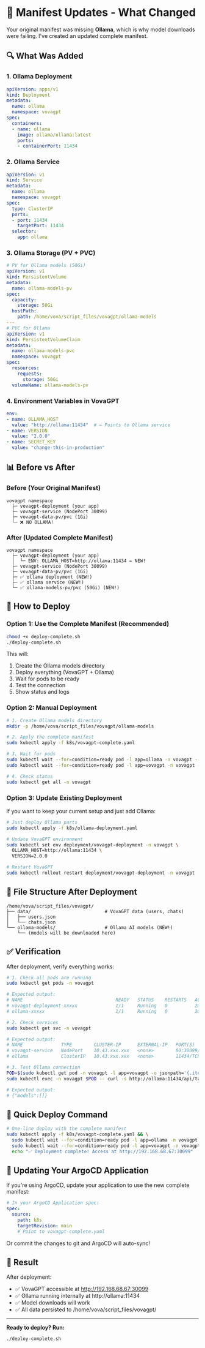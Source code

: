 # 📝 Manifest Updates - What Changed

Your original manifest was missing **Ollama**, which is why model downloads were failing. I've created an updated complete manifest.

## 🔍 What Was Added

### 1. **Ollama Deployment**
```yaml
apiVersion: apps/v1
kind: Deployment
metadata:
  name: ollama
  namespace: vovagpt
spec:
  containers:
  - name: ollama
    image: ollama/ollama:latest
    ports:
    - containerPort: 11434
```

### 2. **Ollama Service** 
```yaml
apiVersion: v1
kind: Service
metadata:
  name: ollama
  namespace: vovagpt
spec:
  type: ClusterIP
  ports:
  - port: 11434
    targetPort: 11434
  selector:
    app: ollama
```

### 3. **Ollama Storage (PV + PVC)**
```yaml
# PV for Ollama models (50Gi)
apiVersion: v1
kind: PersistentVolume
metadata:
  name: ollama-models-pv
spec:
  capacity:
    storage: 50Gi
  hostPath:
    path: /home/vova/script_files/vovagpt/ollama-models
---
# PVC for Ollama
apiVersion: v1
kind: PersistentVolumeClaim
metadata:
  name: ollama-models-pvc
  namespace: vovagpt
spec:
  resources:
    requests:
      storage: 50Gi
  volumeName: ollama-models-pv
```

### 4. **Environment Variables in VovaGPT**
```yaml
env:
- name: OLLAMA_HOST
  value: "http://ollama:11434"  # ← Points to Ollama service
- name: VERSION
  value: "2.0.0"
- name: SECRET_KEY
  value: "change-this-in-production"
```

## 📊 Before vs After

### Before (Your Original Manifest)
```
vovagpt namespace
  ├─ vovagpt-deployment (your app)
  ├─ vovagpt-service (NodePort 30099)
  ├─ vovagpt-data-pv/pvc (1Gi)
  └─ ❌ NO OLLAMA!
```

### After (Updated Complete Manifest)
```
vovagpt namespace
  ├─ vovagpt-deployment (your app)
  │  └─ ENV: OLLAMA_HOST=http://ollama:11434 ← NEW!
  ├─ vovagpt-service (NodePort 30099)
  ├─ vovagpt-data-pv/pvc (1Gi)
  ├─ ✅ ollama deployment (NEW!)
  ├─ ✅ ollama service (NEW!)
  └─ ✅ ollama-models-pv/pvc (50Gi) (NEW!)
```

## 🚀 How to Deploy

### Option 1: Use the Complete Manifest (Recommended)
```bash
chmod +x deploy-complete.sh
./deploy-complete.sh
```

This will:
1. Create the Ollama models directory
2. Deploy everything (VovaGPT + Ollama)
3. Wait for pods to be ready
4. Test the connection
5. Show status and logs

### Option 2: Manual Deployment
```bash
# 1. Create Ollama models directory
mkdir -p /home/vova/script_files/vovagpt/ollama-models

# 2. Apply the complete manifest
sudo kubectl apply -f k8s/vovagpt-complete.yaml

# 3. Wait for pods
sudo kubectl wait --for=condition=ready pod -l app=ollama -n vovagpt --timeout=300s
sudo kubectl wait --for=condition=ready pod -l app=vovagpt -n vovagpt --timeout=300s

# 4. Check status
sudo kubectl get all -n vovagpt
```

### Option 3: Update Existing Deployment
If you want to keep your current setup and just add Ollama:

```bash
# Just deploy Ollama parts
sudo kubectl apply -f k8s/ollama-deployment.yaml

# Update VovaGPT environment
sudo kubectl set env deployment/vovagpt-deployment -n vovagpt \
  OLLAMA_HOST=http://ollama:11434 \
  VERSION=2.0.0

# Restart VovaGPT
sudo kubectl rollout restart deployment/vovagpt-deployment -n vovagpt
```

## 📂 File Structure After Deployment

```
/home/vova/script_files/vovagpt/
├── data/                           # VovaGPT data (users, chats)
│   ├── users.json
│   └── chats.json
└── ollama-models/                  # Ollama AI models (NEW!)
    └── (models will be downloaded here)
```

## ✅ Verification

After deployment, verify everything works:

```bash
# 1. Check all pods are running
sudo kubectl get pods -n vovagpt

# Expected output:
# NAME                                  READY   STATUS    RESTARTS   AGE
# vovagpt-deployment-xxxxx              1/1     Running   0          2m
# ollama-xxxxx                          1/1     Running   0          2m

# 2. Check services
sudo kubectl get svc -n vovagpt

# Expected output:
# NAME              TYPE        CLUSTER-IP      EXTERNAL-IP   PORT(S)           AGE
# vovagpt-service   NodePort    10.43.xxx.xxx   <none>        80:30099/TCP      2m
# ollama            ClusterIP   10.43.xxx.xxx   <none>        11434/TCP         2m

# 3. Test Ollama connection
POD=$(sudo kubectl get pod -n vovagpt -l app=vovagpt -o jsonpath='{.items[0].metadata.name}')
sudo kubectl exec -n vovagpt $POD -- curl -s http://ollama:11434/api/tags

# Expected output:
# {"models":[]}
```

## 🎯 Quick Deploy Command

```bash
# One-line deploy with the complete manifest
sudo kubectl apply -f k8s/vovagpt-complete.yaml && \
  sudo kubectl wait --for=condition=ready pod -l app=ollama -n vovagpt --timeout=300s && \
  sudo kubectl wait --for=condition=ready pod -l app=vovagpt -n vovagpt --timeout=300s && \
  echo "✅ Deployment complete! Access at http://192.168.68.67:30099"
```

## 🔄 Updating Your ArgoCD Application

If you're using ArgoCD, update your application to use the new complete manifest:

```yaml
# In your ArgoCD Application spec:
spec:
  source:
    path: k8s
    targetRevision: main
    # Point to vovagpt-complete.yaml
```

Or commit the changes to git and ArgoCD will auto-sync!

## 🎉 Result

After deployment:
- ✅ VovaGPT accessible at http://192.168.68.67:30099
- ✅ Ollama running internally at http://ollama:11434
- ✅ Model downloads will work
- ✅ All data persisted to /home/vova/script_files/vovagpt/

---

**Ready to deploy? Run:**
```bash
./deploy-complete.sh
```

